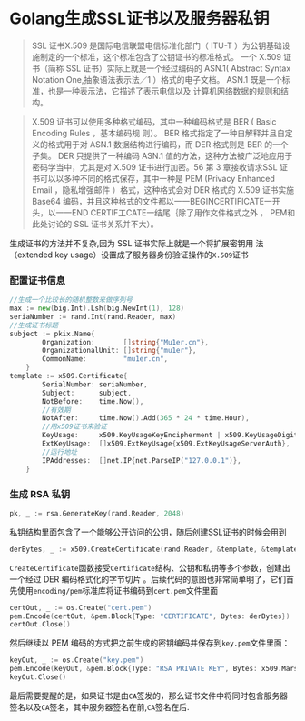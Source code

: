 # Golang生成SSL证书以及服务器私钥


> SSL 证书X.509 是国际电信联盟电信标准化部门（ ITU-T ）为公钥基础设施制定的一个标准，这个标准包含了公钥证书的标准格式。
一个 X.509 证书（简称 SSL 证书）实际上就是一个经过编码的 ASN.1( Abstract Syntax Notation One,抽象语法表示法／1 ）格式的电子文档。 ASN.1 既是一个标准，也是一种表示法，它描述了表示电信以及
计算机网络数据的规则和结构。

<!--more-->

>X.509 证书可以使用多种格式编码，其中一种编码格式是 BER ( Basic Encoding Rules ，基本编码规
则）。 BER 格式指定了一种自解释并且自定义的格式用于对 ASN.1 数据结构进行编码，而 DER 格式则是
BER 的一个子集。 DER 只提供了一种编码 ASN.1 值的方法，这种方法被广泛地应用于密码学当中，尤其是对 X.509 证书进行加密。56 第 3 章接收请求SSL 证书可以以多种不同的格式保存，其中一种是 PEM (Privacy Enhanced Email ，隐私增强邮件 ）格式，这种格式会对 DER 格式的 X.509 证书实施Base64 编码，并且这种格式的文件都以一一BEGINCERTIFICATE一开头，以一一END CERTIF工CATE一结尾｛除了用作文件格式之外 ， PEM和此处讨论的 SSL 证书关系并不大）。




生成证书的方法并不复杂,因为 SSL 证书实际上就是一个将扩展密钥用
法（extended key usage）设置成了服务器身份验证操作的`X.509`证书
### 配置证书信息
```go
//生成一个比较长的随机整数来做序列号
max := new(big.Int).Lsh(big.NewInt(1), 128)
seriaNumber := rand.Int(rand.Reader, max)
//生成证书标题
subject := pkix.Name{
		Organization:       []string{"Mu1er.cn"},
		OrganizationalUnit: []string{"mu1er"},
		CommonName:         "mu1er.cn",
	}
template := x509.Certificate{
		SerialNumber: seriaNumber,
		Subject:      subject,
		NotBefore:    time.Now(),
        //有效期
		NotAfter:     time.Now().Add(365 * 24 * time.Hour),
        //用x509证书来验证
		KeyUsage:     x509.KeyUsageKeyEncipherment | x509.KeyUsageDigitalSignature,
		ExtKeyUsage:  []x509.ExtKeyUsage{x509.ExtKeyUsageServerAuth},
        //运行地址
		IPAddresses:  []net.IP{net.ParseIP("127.0.0.1")},
	}
```
### 生成 RSA 私钥
```go
pk, _ := rsa.GenerateKey(rand.Reader, 2048)
```
私钥结构里面包含了一个能够公开访问的公钥，随后创建SSL证书的时候会用到
```go
derBytes, _ := x509.CreateCertificate(rand.Reader, &template, &template,&pk.PublicKey, pk)
```
`CreateCertificate`函数接受`Certificate`结构、公钥和私钥等多个参数，创建出一个经过 DER 编码格式化的字节切片 。后续代码的意图也非常简单明了，它们首先使用`encoding/pem`标准库将证书编码到`cert.pem`文件里面
```go
certOut, _ := os.Create("cert.pem")
pem.Encode(certOut, &pem.Block{Type: "CERTIFICATE", Bytes: derBytes})
certOut.Close()
```

然后继续以 PEM 编码的方式把之前生成的密钥编码并保存到`key.pem`文件里面：
```go
keyOut, _ := os.Create("key.pem")
pem.Encode(keyOut, &pem.Block{Type: "RSA PRIVATE KEY", Bytes: x509.MarshalPKCS1PrivateKey(pk)})
keyOut.Close()
```
最后需要提醒的是，如果证书是由`CA`签发的，那么证书文件中将同时包含服务器签名以及`CA`签名，其中服务器签名在前,`CA`签名在后.





